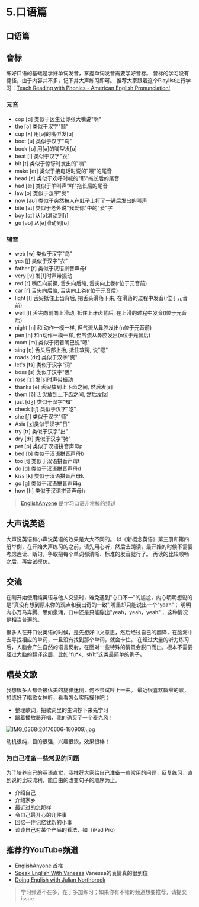 # 5.口语篇

## 口语篇

## 音标

练好口语的基础是学好单词发音，掌握单词发音需要学好音标。 音标的学习没有捷径，由于内容并不多，记下并大声练习即可。 推荐大家跟着这个Playlist进行学习：[Teach Reading with Phonics - American English Pronunciation!](https://www.youtube.com/playlist?list=PL9BB1D7256440E08B)

### 元音

* cop \[ɑ\] 类似于医生让你张大嘴说"啊"
* the \[ə\] 类似于汉字"额"
* cup \[ʌ\] 用\[ə\]的嘴型发\[ɑ\]
* boot \[u\] 类似于汉字"乌"
* book \[ʊ\] 用\[ə\]的嘴型发\[u\]
* beat \[i\] 类似于汉字"衣"
* bit \[ɪ\] 类似于惊讶时发出的"咦"
* make \[eɪ\] 类似于接电话时说的"喂"的尾音
* head \[ɛ\] 类似于欢呼时喊的"耶"拖长后的尾音
* had \[æ\] 类似于羊叫声"咩"拖长后的尾音
* law \[ɔ\] 类似于汉字"奥"
* now \[aʊ\] 类似于突然被人在肚子上打了一锤后发出的叫声
* bite \[aɪ\] 类似于老外说"我爱你"中的"爱"字
* boy \[ɔɪ\] 从\[ɔ\]滑动到\[ɪ\]
* go \[əʊ\] 从\[ə\]滑动到\[ʊ\]

### 辅音

* web \[w\] 类似于汉字"乌" 
* yes \[j\] 类似于汉字"衣"
* father \[f\] 类似于汉语拼音声母f
* very \[v\] 发\[f\]时声带振动
* red \[r\] 嘴巴向前撅, 舌头向后缩, 舌尖向上卷\(r位于元音前\)
* car \[r\] 舌头向后缩, 舌尖向上卷\(r位于元音后\)
* light \[l\] 舌尖抵住上齿背后, 把舌头滑落下来, 在滑落的过程中发音\(l位于元音前\)
* well \[l\] 舌尖向前向上滑动, 抵住上牙齿背后, 在上滑的过程中发音\(l位于元音后\)
* night \[n\] 和l动作一模一样, 但气流从鼻腔发出\(n位于元音前\)
* pen \[n\] 和n动作一模一样, 但气流从鼻腔发出\(n位于元音后\)
* mom \[m\] 类似于闭着嘴巴说"嗯"
* sing \[ŋ\] 舌头后部上抬, 抵住软腭, 说"嗯"
* roads \[dz\] 类似于汉字"资"
* let's \[ts\] 类似于汉字"词"
* boss \[s\] 类似于汉字"思"
* rose \[z\] 发\[s\]时声带振动
* thanks \[ɵ\] 舌尖放到上下齿之间, 然后发\[s\]
* them \[ð\] 舌尖放到上下齿之间, 然后发\[z\]
* just \[dʒ\] 类似于汉字"知"
* check \[tʃ\] 类似于汉字"吃"
* she \[ʃ\] 类似于汉字"师"
* Asia \[ʒ\]类似于汉字"日"
* try \[tr\] 类似于汉字"出"
* dry \[dr\] 类似于汉字"猪"
* pet \[p\] 类似于汉语拼音声母p
* bed \[b\] 类似于汉语拼音声母b
* too \[t\] 类似于汉语拼音声母t
* do \[d\] 类似于汉语拼音声母d
* kiss \[k\] 类似于汉语拼音声母k
* go \[g\] 类似于汉语拼音声母g
* how \[h\] 类似于汉语拼音声母h

> [EnglishAnyone](https://www.youtube.com/user/EnglishAnyone) 是学习口语非常棒的频道

## 大声说英语

大声说英语和小声说英语的效果是大大不同的。 以《新概念英语》第三册和第四册举例，在开始大声练习的之前，请先用心听，然后去朗读，最开始的时候不需要考虑连读、断句，争取把每个单词都清晰、标准的发音就行了。 再读的比较顺畅之后，再尝试模仿。

## 交流

在刚开始使用纯英语与他人交流时，难免遇到"心口不一"的尴尬，内心明明想说的是"真没有想到原来你的观点和我出奇的一致",嘴里却只能说出一个"yeah"； 明明内心万马奔腾、思如泉涌，口中还是只能蹦出"yeah，yeah，yeah"； 这种情况是相当普遍的。

很多人在开口说英语的时候，是先想好中文意思，然后经过自己的翻译，在脑海中去寻找相应的单词，一旦没有找到那个单词，就会卡住。 在经过大量的听力练习后，人脑会产生自然的语言反射，在面对一些特殊的情景会脱口而出，根本不需要经过大脑的翻译这层，比如"fu\*k、sh1t"这类最简单的例子。

## 唱英文歌

我想很多人都会被优美的旋律迷倒，何不尝试哼上一曲。 最近很喜欢戳爷的歌，想练好了唱歌女神听，看看怎么实际操作吧：

* 整理歌词，把歌词里的生词抄下来先学习
* 跟着播放器开唱，我的确买了一个麦克风！

![IMG\_0368\(20170606-180909\).jpg](https://ooo.0o0.ooo/2017/06/06/593680100d26d.jpg)

动机很纯，目的很强，兴趣很浓，效果很棒！

### 为自己准备一些常见的问题

为了培养自己的英语直觉，我推荐大家给自己准备一些常用的问题，反复练习，直到说的比较流利，能自由的改变句子的顺序为止。

* 介绍自己
* 介绍家乡
* 最近过的怎那样
* 令自己最开心的几件事
* 回忆一件记忆犹新的小事
* 谈谈自己对某个产品的看法，如（iPad Pro\)

## 推荐的YouTube频道

* [EnglishAnyone](https://www.youtube.com/user/EnglishAnyone) 首推
* [Speak English With Vanessa](https://www.youtube.com/user/theteachervanessa) Vanessa的表情真的很到位
* [Doing English with Julian Northbrook](https://www.youtube.com/user/doingenglishDOTcom) 

> 学习频道不在多，在于多加练习；如果你有不错的频道想要推荐，请提交issue

